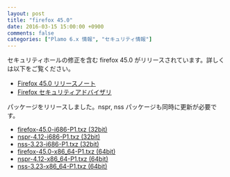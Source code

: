 ```yaml
---
layout: post
title: "firefox 45.0"
date: 2016-03-15 15:00:00 +0900
comments: false
categories: ["Plamo 6.x 情報", "セキュリティ情報"]
---
```

セキュリティホールの修正を含む firefox 45.0 がリリースされています。詳しくは以下をご覧ください。

* [Firefox 45.0 リリースノート](http://www.mozilla.jp/firefox/45.0/releasenotes/)
* [Firefox セキュリティアドバイザリ](http://www.mozilla-japan.org/security/known-vulnerabilities/firefox.html)

パッケージをリリースしました。nspr, nss パッケージも同時に更新が必要です。

* [firefox-45.0-i686-P1.txz (32bit)](ftp://plamo.linet.gr.jp/pub/Plamo-6.x/x86/plamo/04_xapps/firefox-45.0-i686-P1.txz)
* [nspr-4.12-i686-P1.txz (32bit)](ftp://plamo.linet.gr.jp/pub/Plamo-6.x/x86/plamo/04_xapps/nspr-4.12-i686-P1.txz)
* [nss-3.23-i686-P1.txz (32bit)](ftp://plamo.linet.gr.jp/pub/Plamo-6.x/x86/plamo/04_xapps/nss-3.23-i686-P1.txz)
* [firefox-45.0-x86_64-P1.txz (64bit)](ftp://plamo.linet.gr.jp/pub/Plamo-6.x/x86_64/plamo/04_xapps/firefox-45.0-x86_64-P1.txz)
* [nspr-4.12-x86_64-P1.txz (64bit)](ftp://plamo.linet.gr.jp/pub/Plamo-6.x/x86_64/plamo/04_xapps/nspr-4.12-x86_64-P1.txz)
* [nss-3.23-x86_64-P1.txz (64bit)](ftp://plamo.linet.gr.jp/pub/Plamo-6.x/x86_64/plamo/04_xapps/nss-3.23-x86_64-P1.txz)